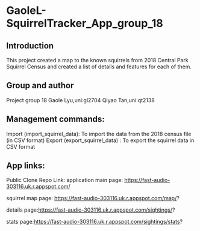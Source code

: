 <h1> GaoleL-SquirrelTracker_App_group_18</h1>

## Introduction
This project created a map to the known squirrels from 2018 Central Park Squirrel Census and created a list of details and features for each of them.

## Group and author
Project group 18
Gaole Lyu,uni:gl2704
Qiyao Tan,uni:qt2138

## Management commands: 
Import (import_squirrel_data): To import the data from the 2018 census file (in CSV format)
Export (export_squirrel_data) : To export the squirrel data in CSV format

## App links:
Public Clone Repo Link:
application main page: https://fast-audio-303116.uk.r.appspot.com/

squirrel map page: https://fast-audio-303116.uk.r.appspot.com/map/?

details page:https://fast-audio-303116.uk.r.appspot.com/sightings/?

stats page:https://fast-audio-303116.uk.r.appspot.com/sightings/stats?



